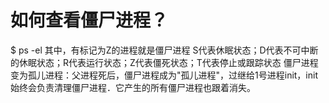 # 如何查看僵尸进程？

$ ps -el 其中，有标记为Z的进程就是僵尸进程 S代表休眠状态；D代表不可中断的休眠状态；R代表运行状态；Z代表僵死状态；T代表停止或跟踪状态
僵尸进程变为孤儿进程：父进程死后，僵尸进程成为"孤儿进程"，过继给1号进程init，init始终会负责清理僵尸进程．它产生的所有僵尸进程也跟着消失。